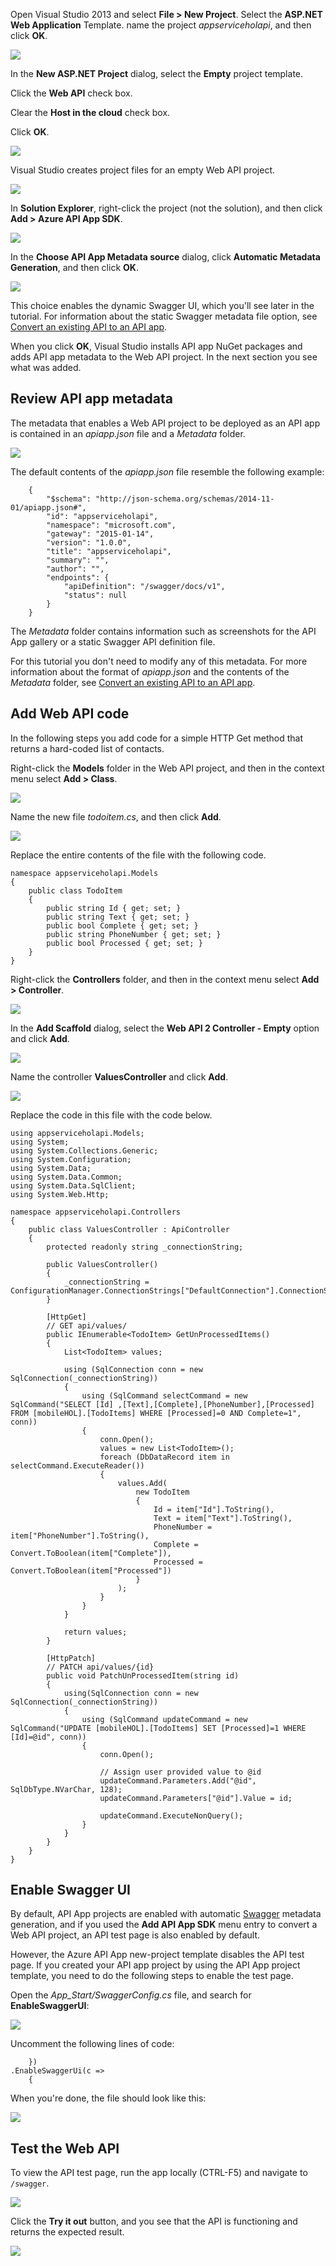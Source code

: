 Open Visual Studio 2013 and select **File > New Project**. Select the **ASP.NET Web Application** Template.  name the project *appserviceholapi*, and then click **OK**.

![](../images/01-01-01-AppServiceHOL/01-filenew-v3.png)

In the **New ASP.NET Project** dialog, select the **Empty** project template.

Click the **Web API** check box.

Clear the **Host in the cloud** check box.

Click **OK**.

![](../images/01-01-01-AppServiceHOL/webapinewproj.png)

Visual Studio creates project files for an empty Web API project.

![](../images/01-01-01-AppServiceHOL/sewebapi.png)

In **Solution Explorer**, right-click the project (not the solution), and then click **Add > Azure API App SDK**.

![](../images/01-01-01-AppServiceHOL/addapiappsdk.png)

In the **Choose API App Metadata source** dialog, click **Automatic Metadata Generation**, and then click **OK**.

![](../images/01-01-01-AppServiceHOL/chooseswagger.png)

This choice enables the dynamic Swagger UI, which you'll see later in the tutorial. For information about the static Swagger metadata file option, see [Convert an existing API to an API app](http://azure.microsoft.com/documentation/articles/app-service-dotnet-create-api-app-visual-studio). 

When you click **OK**, Visual Studio installs API app NuGet packages and adds API app metadata to the Web API project.  In the next section you see what was added.

## Review API app metadata

The metadata that enables a Web API project to be deployed as an API app is contained in an *apiapp.json* file and a *Metadata* folder.

![](../images/01-01-01-AppServiceHOL/metadatainse.png)

The default contents of the *apiapp.json* file resemble the following example:

		{
		    "$schema": "http://json-schema.org/schemas/2014-11-01/apiapp.json#",
		    "id": "appserviceholapi",
		    "namespace": "microsoft.com",
		    "gateway": "2015-01-14",
		    "version": "1.0.0",
		    "title": "appserviceholapi",
		    "summary": "",
		    "author": "",
		    "endpoints": {
		        "apiDefinition": "/swagger/docs/v1",
		        "status": null
		    }
		}

The *Metadata* folder contains information such as screenshots for the API App gallery or a static Swagger API definition file.

For this tutorial you don't need to modify any of this metadata. For more information about the format of *apiapp.json* and the contents of the *Metadata* folder, see [Convert an existing API to an API app](http://azure.microsoft.com/documentation/articles/app-service-dotnet-create-api-app-visual-studio). 

## Add Web API code

In the following steps you add code for a simple HTTP Get method that returns a hard-coded list of contacts. 

Right-click the **Models** folder in the Web API project, and then in the context menu select **Add > Class**. 

![](../images/01-01-01-AppServiceHOL/03-add-new-class-v3.png) 

Name the new file *todoitem.cs*, and then click **Add**. 

![](../images/01-01-01-AppServiceHOL/0301-add-new-class-dialog-v3.png) 

Replace the entire contents of the file with the following code. 

	namespace appserviceholapi.Models
	{
	    public class TodoItem
	    {
	        public string Id { get; set; }
	        public string Text { get; set; }
	        public bool Complete { get; set; }
	        public string PhoneNumber { get; set; }
	        public bool Processed { get; set; }
	    }
	}

Right-click the **Controllers** folder, and then in the context menu select **Add > Controller**. 

![](../images/01-01-01-AppServiceHOL/05-new-controller-v3.png)

In the **Add Scaffold** dialog, select the **Web API 2 Controller - Empty** option and click **Add**. 

![](../images/01-01-01-AppServiceHOL/06-new-controller-dialog-v3.png)

Name the controller **ValuesController** and click **Add**. 

![](../images/01-01-01-AppServiceHOL/07-new-controller-name-v2.png)

Replace the code in this file with the code below. 

	using appserviceholapi.Models;
	using System;
	using System.Collections.Generic;
	using System.Configuration;
	using System.Data;
	using System.Data.Common;
	using System.Data.SqlClient;
	using System.Web.Http;
	
	namespace appserviceholapi.Controllers
	{
	    public class ValuesController : ApiController
	    {
	        protected readonly string _connectionString;
	
	        public ValuesController()
	        {
	            _connectionString = ConfigurationManager.ConnectionStrings["DefaultConnection"].ConnectionString;
	        }
	
	        [HttpGet]
	        // GET api/values/
	        public IEnumerable<TodoItem> GetUnProcessedItems()
	        {
	            List<TodoItem> values;
	
	            using (SqlConnection conn = new SqlConnection(_connectionString))
	            {
	                using (SqlCommand selectCommand = new SqlCommand("SELECT [Id] ,[Text],[Complete],[PhoneNumber],[Processed] FROM [mobileHOL].[TodoItems] WHERE [Processed]=0 AND Complete=1", conn))
	                {
	                    conn.Open();
	                    values = new List<TodoItem>();
	                    foreach (DbDataRecord item in selectCommand.ExecuteReader())
	                    {
	                        values.Add(
	                            new TodoItem
	                            {
	                                Id = item["Id"].ToString(),
	                                Text = item["Text"].ToString(),
	                                PhoneNumber = item["PhoneNumber"].ToString(),
	                                Complete = Convert.ToBoolean(item["Complete"]),
	                                Processed = Convert.ToBoolean(item["Processed"])
	                            }
	                        );
	                    }
	                }
	            }
	
	            return values;
	        }
	
	        [HttpPatch]
	        // PATCH api/values/{id}
	        public void PatchUnProcessedItem(string id)
	        {
	            using(SqlConnection conn = new SqlConnection(_connectionString))
	            {
	                using (SqlCommand updateCommand = new SqlCommand("UPDATE [mobileHOL].[TodoItems] SET [Processed]=1 WHERE [Id]=@id", conn))
	                {
	                    conn.Open();
	
	                    // Assign user provided value to @id
	                    updateCommand.Parameters.Add("@id", SqlDbType.NVarChar, 128);
	                    updateCommand.Parameters["@id"].Value = id;
	
	                    updateCommand.ExecuteNonQuery();
	                }
	            }
	        }
	    }
	}

## Enable Swagger UI

By default, API App projects are enabled with automatic [Swagger](http://swagger.io/ "Official Swagger information") metadata generation, and if you used the **Add API App SDK** menu entry to convert a Web API project, an API test page is also enabled by default.  

However, the Azure API App new-project template disables the API test page. If you created your API app project by using the API App project template, you need to do the following steps to enable the test page.

Open the *App_Start/SwaggerConfig.cs* file, and search for **EnableSwaggerUI**:

![](../images/01-01-01-AppServiceHOL/12-enable-swagger-ui-with-box.png)

Uncomment the following lines of code:

        })
    .EnableSwaggerUi(c =>
        {

When you're done, the file should look like this:

![](../images/01-01-01-AppServiceHOL/13-enable-swagger-ui-with-box.png)

## Test the Web API

To view the API test page, run the app locally (CTRL-F5) and navigate to `/swagger`. 

![](../images/01-01-01-AppServiceHOL/14-swagger-ui.png)

Click the **Try it out** button, and you see that the API is functioning and returns the expected result. 

![](../images/01-01-01-AppServiceHOL/15-swagger-ui-post-test.png)